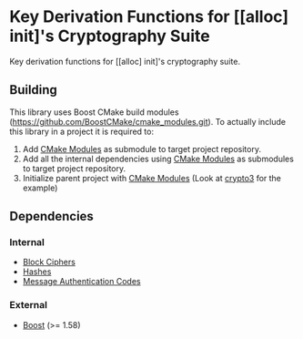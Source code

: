 # Key Derivation Functions for [[alloc] init]'s Cryptography Suite

Key derivation functions for [[alloc] init]'s cryptography suite.

## Building

This library uses Boost CMake build modules (https://github.com/BoostCMake/cmake_modules.git). To actually include this
library in a project it is required to:

1. Add [CMake Modules](https://github.com/BoostCMake/cmake_modules.git) as submodule to target project repository.
2. Add all the internal dependencies using [CMake Modules](https://github.com/BoostCMake/cmake_modules.git) as
   submodules to target project repository.
3. Initialize parent project with [CMake Modules](https://github.com/BoostCMake/cmake_modules.git) (Look
   at [crypto3](https://github.com/alloc-init/crypto3.git) for the example)

## Dependencies

### Internal

* [Block Ciphers](https://github.com/alloc-init/block.git)
* [Hashes](https://github.com/alloc-init/hash.git)
* [Message Authentication Codes](https://github.com/alloc-init/mac.git)

### External

* [Boost](https://boost.org) (>= 1.58)